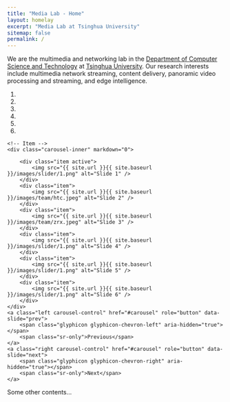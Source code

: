 ```yaml
---
title: "Media Lab - Home"
layout: homelay
excerpt: "Media Lab at Tsinghua University"
sitemap: false
permalink: /
---
```


We are the multimedia and networking lab in the [Department of Computer Science and Technology](http://www.cs.tsinghua.edu.cn/) at [Tsinghua University](https://www.tsinghua.edu.cn).
Our research interests include multimedia network streaming, content delivery, panoramic video processing and streaming, and edge intelligence.

<div markdown="0" id="carousel" class="carousel slide" data-ride="carousel" data-interval="5000" data-pause="hover" >
    <!-- Menu -->
    <ol class="carousel-indicators">
        <li data-target="#carousel" data-slide-to="0" class="active"></li>
        <li data-target="#carousel" data-slide-to="1"></li>
        <li data-target="#carousel" data-slide-to="2"></li>
        <li data-target="#carousel" data-slide-to="3"></li>
        <li data-target="#carousel" data-slide-to="4"></li>
        <li data-target="#carousel" data-slide-to="5"></li>
    </ol>

    <!-- Item -->
    <div class="carousel-inner" markdown="0">

        <div class="item active">
            <img src="{{ site.url }}{{ site.baseurl }}/images/slider/1.png" alt="Slide 1" />
        </div>
        <div class="item">
            <img src="{{ site.url }}{{ site.baseurl }}/images/team/htc.jpeg" alt="Slide 2" />
        </div>
        <div class="item">
            <img src="{{ site.url }}{{ site.baseurl }}/images/team/zrx.jpeg" alt="Slide 3" />
        </div>
        <div class="item">
            <img src="{{ site.url }}{{ site.baseurl }}/images/slider/1.png" alt="Slide 4" />
        </div>
        <div class="item">
            <img src="{{ site.url }}{{ site.baseurl }}/images/slider/1.png" alt="Slide 5" />
        </div>
        <div class="item">
            <img src="{{ site.url }}{{ site.baseurl }}/images/slider/1.png" alt="Slide 6" />
        </div>
    </div>
    <a class="left carousel-control" href="#carousel" role="button" data-slide="prev">
        <span class="glyphicon glyphicon-chevron-left" aria-hidden="true"></span>
        <span class="sr-only">Previous</span>
    </a>
    <a class="right carousel-control" href="#carousel" role="button" data-slide="next">
        <span class="glyphicon glyphicon-chevron-right" aria-hidden="true"></span>
        <span class="sr-only">Next</span>
    </a>
</div>

Some other contents...
